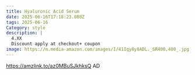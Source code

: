 ```yaml
---
title: Hyaluronic Acid Serum
date: 2025-06-16T17:18:23.088Z
tags: 2025-06-16
Category: style
description: |
  4.XX
  Discount apply at checkout+ coupon
image: https://m.media-amazon.com/images/I/41Iqy8y8ADL._SR400,400_.jpg
---
```

https://amzlink.to/az0MBuSJkhksQ   AD